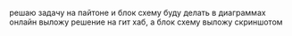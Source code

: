 решаю задачу на пайтоне и блок схему буду делать в диаграммах онлайн
выложу решение на гит хаб, а блок схему выложу скриншотом